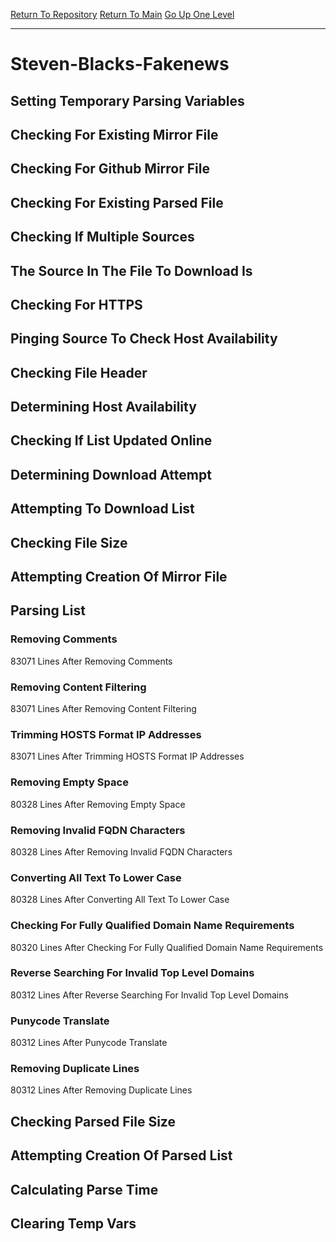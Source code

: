 [Return To Repository](https://github.com/bast69/piholeparser/)
[Return To Main](https://github.com/bast69/piholeparser/blob/master/RecentRunLogs/Mainlog.md)
[Go Up One Level](https://github.com/bast69/piholeparser/blob/master/RecentRunLogs/TopLevelScripts/30-Processing-External-Blacklists.md)
____________________________________
# Steven-Blacks-Fakenews
## Setting Temporary Parsing Variables
## Checking For Existing Mirror File
## Checking For Github Mirror File
## Checking For Existing Parsed File
## Checking If Multiple Sources
## The Source In The File To Download Is
## Checking For HTTPS
## Pinging Source To Check Host Availability
## Checking File Header
## Determining Host Availability
## Checking If List Updated Online
## Determining Download Attempt
## Attempting To Download List
## Checking File Size
## Attempting Creation Of Mirror File
## Parsing List
### Removing Comments
83071 Lines After Removing Comments
### Removing Content Filtering
83071 Lines After Removing Content Filtering
### Trimming HOSTS Format IP Addresses
83071 Lines After Trimming HOSTS Format IP Addresses
### Removing Empty Space
80328 Lines After Removing Empty Space
### Removing Invalid FQDN Characters
80328 Lines After Removing Invalid FQDN Characters
### Converting All Text To Lower Case
80328 Lines After Converting All Text To Lower Case
### Checking For Fully Qualified Domain Name Requirements
80320 Lines After Checking For Fully Qualified Domain Name Requirements
### Reverse Searching For Invalid Top Level Domains
80312 Lines After Reverse Searching For Invalid Top Level Domains
### Punycode Translate
80312 Lines After Punycode Translate
### Removing Duplicate Lines
80312 Lines After Removing Duplicate Lines
## Checking Parsed File Size
## Attempting Creation Of Parsed List
## Calculating Parse Time
## Clearing Temp Vars
